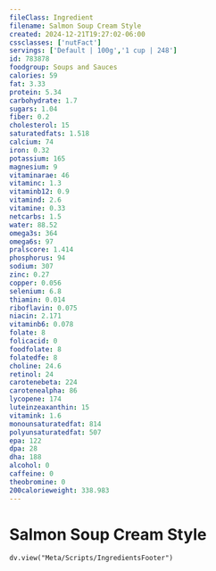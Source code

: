 ```yaml
---
fileClass: Ingredient
filename: Salmon Soup Cream Style
created: 2024-12-21T19:27:02-06:00
cssclasses: ['nutFact']
servings: ['Default | 100g','1 cup | 248']
id: 783878
foodgroup: Soups and Sauces
calories: 59
fat: 3.33
protein: 5.34
carbohydrate: 1.7
sugars: 1.04
fiber: 0.2
cholesterol: 15
saturatedfats: 1.518
calcium: 74
iron: 0.32
potassium: 165
magnesium: 9
vitaminarae: 46
vitaminc: 1.3
vitaminb12: 0.9
vitamind: 2.6
vitamine: 0.33
netcarbs: 1.5
water: 88.52
omega3s: 364
omega6s: 97
pralscore: 1.414
phosphorus: 94
sodium: 307
zinc: 0.27
copper: 0.056
selenium: 6.8
thiamin: 0.014
riboflavin: 0.075
niacin: 2.171
vitaminb6: 0.078
folate: 8
folicacid: 0
foodfolate: 8
folatedfe: 8
choline: 24.6
retinol: 24
carotenebeta: 224
carotenealpha: 86
lycopene: 174
luteinzeaxanthin: 15
vitamink: 1.6
monounsaturatedfat: 814
polyunsaturatedfat: 507
epa: 122
dpa: 28
dha: 188
alcohol: 0
caffeine: 0
theobromine: 0
200calorieweight: 338.983
---
```


# Salmon Soup Cream Style

```dataviewjs
dv.view("Meta/Scripts/IngredientsFooter")
```